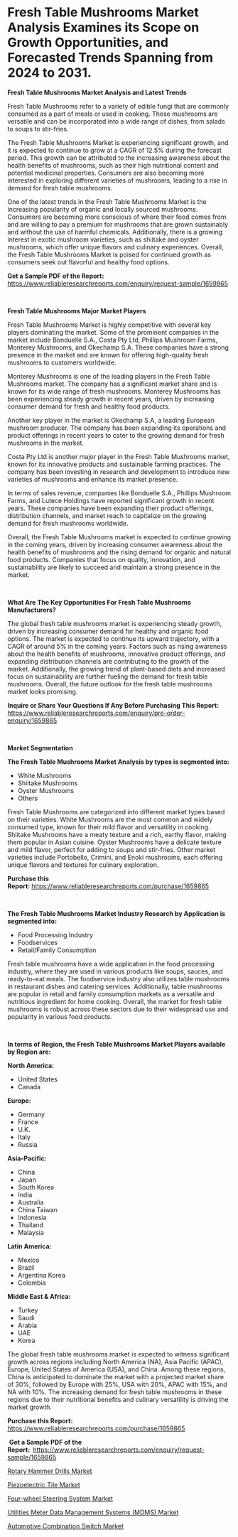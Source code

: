 <p><h1>Fresh Table Mushrooms Market Analysis Examines its Scope on Growth Opportunities, and Forecasted Trends Spanning from 2024 to 2031.</h1></p><p><strong>Fresh Table Mushrooms Market Analysis and Latest Trends</strong></p>
<p><p>Fresh Table Mushrooms refer to a variety of edible fungi that are commonly consumed as a part of meals or used in cooking. These mushrooms are versatile and can be incorporated into a wide range of dishes, from salads to soups to stir-fries.</p><p>The Fresh Table Mushrooms Market is experiencing significant growth, and it is expected to continue to grow at a CAGR of 12.5% during the forecast period. This growth can be attributed to the increasing awareness about the health benefits of mushrooms, such as their high nutritional content and potential medicinal properties. Consumers are also becoming more interested in exploring different varieties of mushrooms, leading to a rise in demand for fresh table mushrooms.</p><p>One of the latest trends in the Fresh Table Mushrooms Market is the increasing popularity of organic and locally sourced mushrooms. Consumers are becoming more conscious of where their food comes from and are willing to pay a premium for mushrooms that are grown sustainably and without the use of harmful chemicals. Additionally, there is a growing interest in exotic mushroom varieties, such as shiitake and oyster mushrooms, which offer unique flavors and culinary experiences. Overall, the Fresh Table Mushrooms Market is poised for continued growth as consumers seek out flavorful and healthy food options.</p></p>
<p><strong>Get a Sample PDF of the Report:&nbsp;</strong> <a href="https://www.reliableresearchreports.com/enquiry/request-sample/1659865">https://www.reliableresearchreports.com/enquiry/request-sample/1659865</a></p>
<p>&nbsp;</p>
<p><strong>Fresh Table Mushrooms Major Market Players</strong></p>
<p><p>Fresh Table Mushrooms Market is highly competitive with several key players dominating the market. Some of the prominent companies in the market include Bonduelle S.A., Costa Pty Ltd, Phillips Mushroom Farms, Monterey Mushrooms, and Okechamp S.A. These companies have a strong presence in the market and are known for offering high-quality fresh mushrooms to customers worldwide.</p><p>Monterey Mushrooms is one of the leading players in the Fresh Table Mushrooms market. The company has a significant market share and is known for its wide range of fresh mushrooms. Monterey Mushrooms has been experiencing steady growth in recent years, driven by increasing consumer demand for fresh and healthy food products.</p><p>Another key player in the market is Okechamp S.A, a leading European mushroom producer. The company has been expanding its operations and product offerings in recent years to cater to the growing demand for fresh mushrooms in the market.</p><p>Costa Pty Ltd is another major player in the Fresh Table Mushrooms market, known for its innovative products and sustainable farming practices. The company has been investing in research and development to introduce new varieties of mushrooms and enhance its market presence.</p><p>In terms of sales revenue, companies like Bonduelle S.A., Phillips Mushroom Farms, and Lutece Holdings have reported significant growth in recent years. These companies have been expanding their product offerings, distribution channels, and market reach to capitalize on the growing demand for fresh mushrooms worldwide.</p><p>Overall, the Fresh Table Mushrooms market is expected to continue growing in the coming years, driven by increasing consumer awareness about the health benefits of mushrooms and the rising demand for organic and natural food products. Companies that focus on quality, innovation, and sustainability are likely to succeed and maintain a strong presence in the market.</p></p>
<p>&nbsp;</p>
<p><strong>What Are The Key Opportunities For Fresh Table Mushrooms Manufacturers?</strong></p>
<p><p>The global fresh table mushrooms market is experiencing steady growth, driven by increasing consumer demand for healthy and organic food options. The market is expected to continue its upward trajectory, with a CAGR of around 5% in the coming years. Factors such as rising awareness about the health benefits of mushrooms, innovative product offerings, and expanding distribution channels are contributing to the growth of the market. Additionally, the growing trend of plant-based diets and increased focus on sustainability are further fueling the demand for fresh table mushrooms. Overall, the future outlook for the fresh table mushrooms market looks promising.</p></p>
<p><strong>Inquire or Share Your Questions If Any Before Purchasing This Report:</strong> <a href="https://www.reliableresearchreports.com/enquiry/pre-order-enquiry/1659865">https://www.reliableresearchreports.com/enquiry/pre-order-enquiry/1659865</a></p>
<p>&nbsp;</p>
<p><strong>Market Segmentation</strong></p>
<p><strong>The Fresh Table Mushrooms Market Analysis by types is segmented into:</strong></p>
<p><ul><li>White Mushrooms</li><li>Shiitake Mushrooms</li><li>Oyster Mushrooms</li><li>Others</li></ul></p>
<p><p>Fresh Table Mushrooms are categorized into different market types based on their varieties. White Mushrooms are the most common and widely consumed type, known for their mild flavor and versatility in cooking. Shiitake Mushrooms have a meaty texture and a rich, earthy flavor, making them popular in Asian cuisine. Oyster Mushrooms have a delicate texture and mild flavor, perfect for adding to soups and stir-fries. Other market varieties include Portobello, Crimini, and Enoki mushrooms, each offering unique flavors and textures for culinary exploration.</p></p>
<p><strong>Purchase this Report:&nbsp;</strong><a href="https://www.reliableresearchreports.com/purchase/1659865">https://www.reliableresearchreports.com/purchase/1659865</a></p>
<p>&nbsp;</p>
<p><strong>The Fresh Table Mushrooms Market Industry Research by Application is segmented into:</strong></p>
<p><ul><li>Food Processing Industry</li><li>Foodservices</li><li>Retail/Family Consumption</li></ul></p>
<p><p>Fresh table mushrooms have a wide application in the food processing industry, where they are used in various products like soups, sauces, and ready-to-eat meals. The foodservice industry also utilizes table mushrooms in restaurant dishes and catering services. Additionally, table mushrooms are popular in retail and family consumption markets as a versatile and nutritious ingredient for home cooking. Overall, the market for fresh table mushrooms is robust across these sectors due to their widespread use and popularity in various food products.</p></p>
<p>&nbsp;</p>
<p><strong>In terms of Region, the Fresh Table Mushrooms Market Players available by Region are:</strong></p>
<p>
    <p> <strong> North America: </strong>
        <ul>
            <li>United States</li>
            <li>Canada</li>
        </ul>
        </p> 
    <p> <strong> Europe: </strong>
        <ul>
            <li>Germany</li>
            <li>France</li>
            <li>U.K.</li>
            <li>Italy</li>
            <li>Russia</li>
        </ul>
        </p> 
    <p> <strong> Asia-Pacific: </strong>
        <ul>
            <li>China</li>
            <li>Japan</li>
            <li>South Korea</li>
            <li>India</li>
            <li>Australia</li>
            <li>China Taiwan</li>
            <li>Indonesia</li>
            <li>Thailand</li>
            <li>Malaysia</li>
        </ul>
        </p> 
    <p> <strong> Latin America: </strong>
        <ul>
            <li>Mexico</li>
            <li>Brazil</li>
            <li>Argentina Korea</li>
            <li>Colombia</li>
        </ul>
        </p> 
    <p> <strong> Middle East & Africa: </strong>
        <ul>
            <li>Turkey</li>
            <li>Saudi</li>
            <li>Arabia</li>
            <li>UAE</li>
            <li>Korea</li>
        </ul>
    </p>
    </p>
<p><p>The global fresh table mushrooms market is expected to witness significant growth across regions including North America (NA), Asia Pacific (APAC), Europe, United States of America (USA), and China. Among these regions, China is anticipated to dominate the market with a projected market share of 30%, followed by Europe with 25%, USA with 20%, APAC with 15%, and NA with 10%. The increasing demand for fresh table mushrooms in these regions due to their nutritional benefits and culinary versatility is driving the market growth.</p></p>
<p><strong>Purchase this Report: </strong><a href="https://www.reliableresearchreports.com/purchase/1659865">https://www.reliableresearchreports.com/purchase/1659865</a></p>
<p>&nbsp;<strong>Get a Sample PDF of the Report:&nbsp;&nbsp;</strong><a href="https://www.reliableresearchreports.com/enquiry/request-sample/1659865">https://www.reliableresearchreports.com/enquiry/request-sample/1659865</a></p>
<p><strong></strong></p>
<p><p><a href="https://issuu.com/reportprime-2/docs/rotary-hammer-drills-market-size-2030.pptx">Rotary Hammer Drills Market</a></p><p><a href="https://view.publitas.com/reportprime-1/global-piezoelectric-tile-market-size-and-market-trends-insights-and-projections-from-2024-to-2031/">Piezoelectric Tile Market</a></p><p><a href="https://funky-papaya-cf4.notion.site/Four-wheel-Steering-System-Market-Research-Report-Reveals-The-Latest-Trends-And-Opportunities-of-thi-699e214b406b4a169d9d816021f6b106">Four-wheel Steering System Market</a></p><p><a href="https://github.com/johnbach50/Market-Research-Report-List-2/blob/main/utilities-meter-data-management-systems-mdms-market.md">Utilities Meter Data Management Systems (MDMS) Market</a></p><p><a href="https://confirmed-shield-e13.notion.site/Automotive-Combination-Switch-Market-Size-Market-Share-and-Global-Market-Analysis-Report-2024-20-310ea7452cf44e399e9eee5e08249120">Automotive Combination Switch Market</a></p></p>